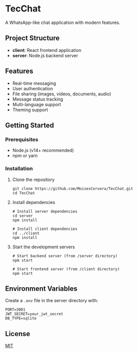 # TecChat

A WhatsApp-like chat application with modern features.

## Project Structure

- **client**: React frontend application
- **server**: Node.js backend server

## Features

- Real-time messaging
- User authentication
- File sharing (images, videos, documents, audio)
- Message status tracking
- Multi-language support
- Theming support

## Getting Started

### Prerequisites

- Node.js (v14+ recommended)
- npm or yarn

### Installation

1. Clone the repository
   ```
   git clone https://github.com/MoisesCervera/TecChat.git
   cd TecChat
   ```

2. Install dependencies
   ```
   # Install server dependencies
   cd server
   npm install

   # Install client dependencies
   cd ../client
   npm install
   ```

3. Start the development servers
   ```
   # Start backend server (from /server directory)
   npm start

   # Start frontend server (from /client directory)
   npm start
   ```

## Environment Variables

Create a `.env` file in the server directory with:

```
PORT=3001
JWT_SECRET=your_jwt_secret
DB_TYPE=sqlite
```

## License

[MIT](LICENSE)
